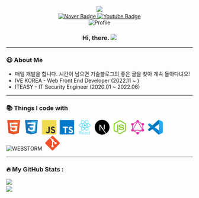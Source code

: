<div align="center">
  <img src="https://media.giphy.com/media/M9gbBd9nbDrOTu1Mqx/giphy.gif" width="100"/>
  <div id="badges">
    <a href="https://blog.naver.com/lucy-pill">
      <img src="https://img.shields.io/badge/Naver-brightgreen?style=for-the-badge&logo=Naver&logoColor=white" alt="Naver Badge"/>
    </a>
    <a href="https://www.youtube.com/channel/UCWv9gUBgYdSJHJU2V_k8Tpw/featured">
      <img src="https://img.shields.io/badge/YouTube-red?style=for-the-badge&logo=youtube&logoColor=white" alt="Youtube Badge"/>
    </a>
  </div>
  <img src="https://komarev.com/ghpvc/?username=supisa-dev&color=yellowgreen&style=for-the-badge&label=PROFILE+VIEWS" alt=Profile Views""/>
  <div id='title'>
    <h3>Hi, there.
    <img src="https://media.giphy.com/media/hvRJCLFzcasrR4ia7z/giphy.gif" width="30px"/>
    </h3>
  </div>
</div>

---

### :smiley: About Me
- 매일 개발을 합니다. 시간이 남으면 기술블로그의 좋은 글을 찾아 계속 돌아다녀요!
- IVE KOREA - Web Front End Developer (2022.11 ~ )
- ITEASY - IT Security Engineer (2020.01 ~ 2022.06)

---

### :books: Things I code with
<div id="content">
  <img src="https://github.com/devicons/devicon/blob/master/icons/html5/html5-original.svg" title="HTML5" alt="HTML5" width="40" height="40"/>&nbsp;
  <img src="https://github.com/devicons/devicon/blob/master/icons/css3/css3-original.svg" title="CSS3" alt="CSS3" width="40" height="40"/>&nbsp;
  <img src="https://github.com/devicons/devicon/blob/master/icons/javascript/javascript-original.svg" title="JavaScript" alt="JavaScript" width="40" height="40"/>&nbsp;
  <img src="https://github.com/devicons/devicon/blob/master/icons/typescript/typescript-original.svg" title="Typescript" alt="Typescript" width="40" height="40"/>&nbsp;
  <img src="https://github.com/devicons/devicon/blob/master/icons/react/react-original-wordmark.svg" title="React" alt="React" width="40" height="40"/>&nbsp;
  <img src="https://github.com/devicons/devicon/blob/master/icons/nextjs/nextjs-original.svg" title="NextJS" alt="NextJS" width="40" height="40"/>&nbsp;
  <img src="https://github.com/devicons/devicon/blob/master/icons/nodejs/nodejs-original.svg" title="NodeJS" alt="NodeJS" width="40" height="40"/>&nbsp;
  <img src="https://github.com/devicons/devicon/blob/master/icons/graphql/graphql-plain.svg" title="GraphQL" alt="GraphQL" width="40" height="40"/>&nbsp;
  <img src="https://github.com/devicons/devicon/blob/master/icons/vscode/vscode-original.svg" title="VSCODE" alt="VSCODE" width="40" height="40"/>&nbsp;
  <img src="https://github.com/devicons/devicon/blob/master/icons/vscode/webstorm-original.svg" title="WEBSTORM" alt="WEBSTORM" width="40" height="40"/>&nbsp;
  <img src="https://github.com/devicons/devicon/blob/master/icons/git/git-original.svg" title="Git" alt="Git" width="40" height="40"/>&nbsp;
</div>

---

### :fire: My GitHub Stats :
<div>
  <img src="https://github-readme-stats.vercel.app/api?username=supisa-dev&show_icons=true&theme=dark" />
</div>
<div>
  <img src="https://github-readme-stats.vercel.app/api/top-langs/?username=supisa-dev&layout=compact&theme=dark" />
</div>
